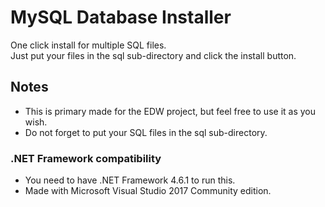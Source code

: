 # MySQL Database Installer
One click install for multiple SQL files.<br>
Just put your files in the sql sub-directory and click the install button.

## Notes
- This is primary made for the EDW project, but feel free to use it as you wish.<br>
- Do not forget to put your SQL files in the sql sub-directory.

### .NET Framework compatibility
- You need to have .NET Framework 4.6.1 to run this.<br>
- Made with Microsoft Visual Studio 2017 Community edition.
